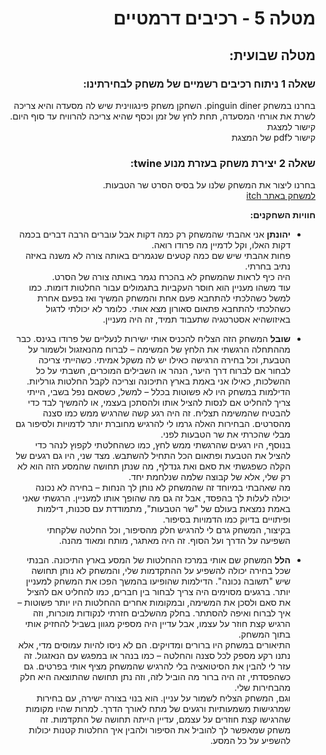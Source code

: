 <div dir='rtl' lang='he'>

# מטלה 5 - רכיבים דרמטיים
## מטלה שבועית:
### שאלה 1 ניתוח רכיבים רשמיים של משחק לבחירתינו:
בחרנו במשחק pinguin diner.
השחקן משחק פינגווינית שיש לה מסעדה והיא צריכה לשרת את אורחי המסעדה, תחת לחץ של זמן וכסף שהיא צריכה להרוויח עד סוף היום.  
קישור למצגת  
קישור לpdf של המצגת  

### שאלה 2 יצירת משחק בעזרת מנוע twine:
בחרנו ליצור את המשחק שלנו על בסיס הסרט שר הטבעות.  
[למשחק באתר itch](https://gamedevrel2024shovhalyon.itch.io/lord-of-the-ring-text-game)  

**חוויות השחקנים:**  
- **יהונתן**
אני אהבתי שהמשחק רק כמה דקות אבל עוברים הרבה דברים בכמה דקות האלו, וקל לדמיין מה פרודו רואה.  
פחות אהבתי שיש שם כמה קטעים שנגמרים באותה צורה לא משנה באיזה נתיב בחרתי.  
היה כיף לראות שהמשחק לא בהכרח נגמר באותה צורה של הסרט.  
עוד משהו מעניין הוא חוסר העקביות בתגמולים עבור החלטות דומות. כמו למשל כשהלכתי להתחבא פעם אחת והמשחק המשיך ואז בפעם אחרת כשהלכתי להתחבא פתאום סאורון מצא אותי. כלומר לא יכולתי לדגול באיזושהיא אסטרטגיה שתעבוד תמיד, זה היה מעניין.

- **שובל**
המשחק הזה הצליח להכניס אותי ישירות לנעליים של פרודו בגינס. כבר מההתחלה הרגשתי את הלחץ של המשימה – לברוח מהנאזגול ולשמור על הטבעת, וכל בחירה הרגישה כאילו יש לה משקל אמיתי. כשהייתי צריכה לבחור אם לברוח דרך היער, הנהר או השבילים המוכרים, חשבתי על כל ההשלכות, כאילו אני באמת בארץ התיכונה וצריכה לקבל החלטות גורליות.  
הדילמות במשחק היו לא פשוטות בכלל – למשל, כשסאם נפל בשבי, הייתי צריך להחליט אם לנסות להציל אותו ולהסתכן בעצמי, או להמשיך לבד כדי להבטיח שהמשימה תצליח. זה היה רגע קשה שהרגיש ממש כמו סצנה מהסרטים. הבחירות האלה גרמו לי להרגיש מחוברת יותר לדמויות ולסיפור גם מבלי שהכרתי את שר הטבעות לפני.  
בנוסף, היו רגעים שהרגשתי ממש לחץ, כמו כשהחלטתי לקפוץ לנהר כדי להציל את הטבעת ופתאום הכל התחיל להשתבש. מצד שני, היו גם רגעים של הקלה כשפגשתי את סאם ואת גנדלף, מה שנתן תחושה שהמסע הזה הוא לא רק שלי, אלא של קבוצה שלמה שנלחמת יחד.  
מה שאהבתי במיוחד זה שהמשחק לא נותן לך הנחות – בחירה לא נכונה יכולה לעלות לך בהפסד, אבל זה גם מה שהופך אותו למעניין. הרגשתי שאני באמת נמצאת בעולם של "שר הטבעות", מתמודדת עם סכנות, דילמות ופיתויים בדיוק כמו הדמויות בסיפור.  
בקיצור, המשחק גרם לי להרגיש חלק מהסיפור, וכל החלטה שלקחתי השפיעה על הדרך ועל הסוף. זה היה מאתגר, מותח ומאוד מהנה.

- **הלל**
המשחק שם אותי במרכז ההחלטות של המסע בארץ התיכונה. הבנתי שכל בחירה יכולה להשפיע על ההתקדמות שלי, והמשחק לא נותן תחושה שיש "תשובה נכונה". הדילמות שהופיעו בהמשך הפכו את המשחק למעניין יותר. ברגעים מסוימים היה צריך לבחור בין חברים, כמו להחליט אם להציל את סאם ולסכן את המשימה, ובמקומות אחרים ההחלטות היו יותר פשוטות – איך לברוח ואיפה להסתתר. בחלק מהשלבים חזרתי לנקודות מוכרות, וזה הרגיש קצת חוזר על עצמו, אבל עדיין היה מספיק מגוון בשביל להחזיק אותי בתוך המשחק.  
התיאורים במשחק היו ברורים ומדויקים. הם לא ניסו להיות עמוסים מדי, אלא נתנו רקע מספק לכל סצנה והחלטה – כמו בנהר או במפגש עם הנאזגול. זה עזר לי להבין את הסיטואציה בלי להרגיש שהמשחק מציף אותי בפרטים. גם כשהפסדתי, זה היה ברור מה הוביל לזה, וזה נתן תחושה שהתוצאה היא חלק מהבחירות שלי.  
וגם, המשחק הצליח לשמור על עניין. הוא בנוי בצורה ישירה, עם בחירות שמרגישות משמעותיות ורגעים של מתח לאורך הדרך. למרות שהיו מקומות שהרגישו קצת חוזרים על עצמם, עדיין הייתה תחושה של התקדמות. זה משחק שמאפשר לך להוביל את הסיפור ולהבין איך החלטות קטנות יכולות להשפיע על כל המסע.  



</div>
